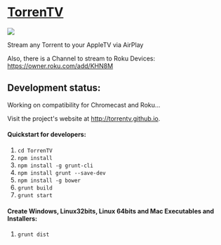 # [TorrenTV](https://github.com/torrentv/torrentv)

![](https://i.cloudup.com/lML9s1g0Ke.png)

Stream any Torrent to your AppleTV via AirPlay

Also, there is a Channel to stream to Roku Devices: https://owner.roku.com/add/KHN8M

## Development status:

Working on compatibility for Chromecast and Roku...

Visit the project's website at <http://torrentv.github.io>.

#### Quickstart for developers:

 1. `cd TorrenTV`
 1. `npm install`
 1. `npm install -g grunt-cli`
 1. `npm install grunt --save-dev`
 1. `npm install -g bower`
 1. `grunt build`
 1. `grunt start`

#### Create Windows, Linux32bits, Linux 64bits and Mac Executables and Installers:

1. `grunt dist`
